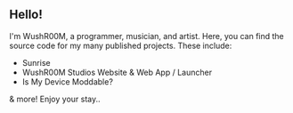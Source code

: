 ## Hello!

I'm WushR00M, a programmer, musician, and artist. Here, you can find the source code for my many published projects. These include:

- Sunrise
- WushR00M Studios Website & Web App / Launcher
- Is My Device Moddable?

& more! Enjoy your stay..
